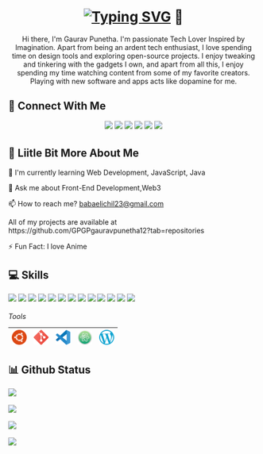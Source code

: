 # <h1 align="center"/>[![Typing SVG](https://readme-typing-svg.herokuapp.com?font=Fira+Code&size=25&duration=3000&pause=1000&multiline=true&width=435&height=100&lines=Hi+there+I+am+Gaurav+punetha;Welcome+to+my+Github+account)](https://github.com/GPGPgauravpunetha12) 👋
<!-- <img width="20%" src="https://i.imgur.com/u2WLlB8.gif" /> -->

<p align="center"/> Hi there, I'm Gaurav Punetha. I'm passionate Tech Lover Inspired by Imagination. Apart from being an ardent tech enthusiast, I love spending time on design tools and exploring open-source projects.  I enjoy tweaking and tinkering with the gadgets I own, and apart from all this, I enjoy spending my time watching content from some of my favorite creators.  Playing with new software and apps acts like dopamine for me.

## 👥 Connect With Me
<p align="center">
<a href="https://www.linkedin.com/in/gaurav-punetha/"><img src="https://img.shields.io/badge/linkedin-%230077B5.svg?style=for-the-badge&logo=linkedin&logoColor=white" style="margin-bottom: 4px;" height="30px" target="_blank"></a>
<a href="#"><img src="https://img.shields.io/badge/Twitter-%231DA1F2.svg?style=for-the-badge&logo=Twitter&logoColor=white" style="margin-bottom: 4px;" height="30px" target="_blank"></a>
<a href="#"><img src="https://img.shields.io/badge/Discord-%237289DA.svg?style=for-the-badge&logo=discord&logoColor=white" style="margin-bottom: 4px;" height="30px" target="_blank"></a>
<a href="#"><img src="https://img.shields.io/badge/Facebook-%231877F2.svg?style=for-the-badge&logo=Facebook&logoColor=white" style="margin-bottom: 4px;" height="30px" target="_blank"></a>
<a href="#"><img src="https://img.shields.io/badge/Instagram-%23E4405F.svg?style=for-the-badge&logo=Instagram&logoColor=white" style="margin-bottom: 4px;" height="30px" target="_blank"></a>
<a href="#"><img src="https://img.shields.io/badge/YouTube-%23FF0000.svg?style=for-the-badge&logo=YouTube&logoColor=white" style="margin-bottom: 4px;" height="30px" target="_blank"></a>
<a href="#><img src="https://img.shields.io/badge/Reddit-FF4500?style=for-the-badge&logo=reddit&logoColor=white" style="margin-bottom: 4px;" height="30px" target="_blank"></a>
</p>

## 💫 Liitle Bit More About Me
<p>🌱 I'm currently learning Web Development, JavaScript, Java</p>
<p>💬 Ask me about Front-End Development,Web3</p>
<p>📫 How to reach me? <a href="babaelichi123@.com">babaelichil23@gmail.com</a></p>
<p>All of my projects are available at <a href="https://github.com/GPGPgauravpunetha12?tab=repositories"></a>https://github.com/GPGPgauravpunetha12?tab=repositories</p>
<p>⚡ Fun Fact: I love Anime</p>

## 💻 Skills
<p>
<img src="https://img.shields.io/badge/c-%2300599C.svg?style=for-the-badge&logo=c&logoColor=white" style="margin-bottom: 4px;" height="30px">
<img src="https://img.shields.io/badge/javascript-%23323330.svg?style=for-the-badge&logo=javascript&logoColor=%23F7DF1E" style="margin-bottom: 4px;" height="30px">
<img src="https://img.shields.io/badge/html5-%23E34F26.svg?style=for-the-badge&logo=html5&logoColor=white" style="margin-bottom: 4px;" height="30px">
<img src="https://img.shields.io/badge/css3-%231572B6.svg?style=for-the-badge&logo=css3&logoColor=white" style="margin-bottom: 4px;" height="30px">
<img src="https://img.shields.io/badge/bootstrap-%23563D7C.svg?style=for-the-badge&logo=bootstrap&logoColor=white" style="margin-bottom: 4px;" height="30px">
<img src="https://img.shields.io/badge/react-%2320232a.svg?style=for-the-badge&logo=react&logoColor=%2361DAFB" style="margin-bottom: 4px;" height="30px">
<img src="https://img.shields.io/badge/tailwindcss-%2338B2AC.svg?style=for-the-badge&logo=tailwind-css&logoColor=white" style="margin-bottom: 4px;" height="30px">
<img src="https://img.shields.io/badge/bulma-cyan?style=for-the-badge&logo=bulma&logoColor=white" style="margin-bottom: 4px;" height="30px">
<img src="https://img.shields.io/badge/node.js-6DA55F?style=for-the-badge&logo=node.js&logoColor=white" style="margin-bottom: 4px;" height="30px">
<img src="https://img.shields.io/badge/express.js-%23404d59.svg?style=for-the-badge&logo=express&logoColor=%2361DAFB" style="margin-bottom: 4px;" height="30px">
<img src="https://img.shields.io/badge/git-%23F05033.svg?style=for-the-badge&logo=git&logoColor=white" style="margin-bottom: 4px;" height="30px">
<img src="https://img.shields.io/badge/-Arduino-00979D?style=for-the-badge&logo=Arduino&logoColor=white" style="margin-bottom: 4px;" height="30px">
<img src="https://img.shields.io/badge/Linux-FCC624?style=for-the-badge&logo=linux&logoColor=black" style="margin-bottom: 4px;" height="30px">
</p>


 *Tools*
 
<img alt="Ubuntu" width="30px" src="https://github.com/Ankitkanyal1/Ankitkanyal1/blob/main/icons/Ubuntu.svg"/>|<img alt="Git" width="30px" src="https://github.com/Ankitkanyal1/Ankitkanyal1/blob/main/icons/Git.svg"/>|<img alt="VSCode" width="30px" src="https://github.com/Ankitkanyal1/Ankitkanyal1/blob/main/icons/VSCode.svg"/>|<img alt="Atom" width="30px" src="https://github.com/Ankitkanyal1/Ankitkanyal1/blob/main/icons/Atom.svg"/>|<img alt="WordPress" width="30px" src="https://github.com/Ankitkanyal1/Ankitkanyal1/blob/main/icons/WP.svg"/>
 |--|--|--|--|--|


## 📊 Github Status

<p><img src="https://metrics.lecoq.io/GPGPgauravpunetha12"><p>

<p><img src="https://activity-graph.herokuapp.com/graph?username=GPGPgauravpunetha12"><p>

<p><img src="https://github-readme-stats.vercel.app/api?username=GPGPgauravpunetha12&show_icons=true&theme=chartreuse-dark&include_all_commits=true&hide=issues"><p>

<p><img src="https://github-readme-streak-stats.herokuapp.com/?user=GPGPgauravpunetha12"><p>
